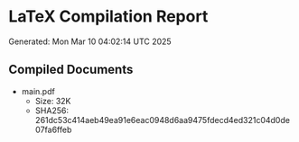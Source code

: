 # LaTeX Compilation Report
Generated: Mon Mar 10 04:02:14 UTC 2025
## Compiled Documents
- main.pdf
  - Size: 32K
  - SHA256: 261dc53c414aeb49ea91e6eac0948d6aa9475fdecd4ed321c04d0de07fa6ffeb
